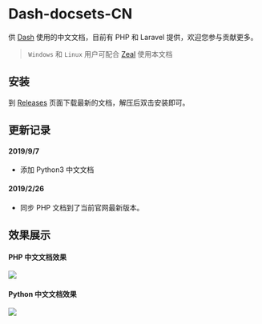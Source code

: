 # Dash-docsets-CN

供 [Dash](https://kapeli.com/dash) 使用的中文文档，目前有 PHP 和 Laravel 提供，欢迎您参与贡献更多。

>`Windows` 和 `Linux` 用户可配合 [Zeal](http://zealdocs.org/) 使用本文档

## 安装

到 [Releases](https://github.com/NauxLiu/Dash-docsets-CN/releases) 页面下载最新的文档，解压后双击安装即可。

## 更新记录

#### 2019/9/7
  * 添加 Python3 中文文档
#### 2019/2/26
  * 同步 PHP 文档到了当前官网最新版本。

## 效果展示

#### PHP 中文文档效果
![](screenshot/php.png)

#### Python 中文文档效果
![](screenshot/python3.png)